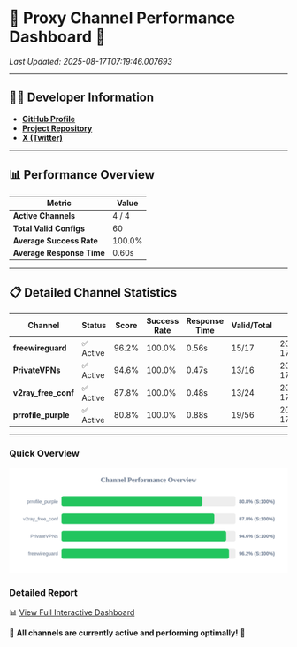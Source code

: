 # 🌟 Proxy Channel Performance Dashboard 🌟

_Last Updated: 2025-08-17T07:19:46.007693_

---

## 👩‍💻 Developer Information

- **[GitHub Profile](https://github.com/4n0nymou3)**  
- **[Project Repository](https://github.com/4n0nymou3/multi-proxy-config-fetcher)**  
- **[X (Twitter)](https://x.com/4n0nymou3)**  

---

## 📊 Performance Overview

| Metric                | Value       |
|-----------------------|-------------|
| **Active Channels**   | 4 / 4       |
| **Total Valid Configs** | 60          |
| **Average Success Rate** | 100.0%      |
| **Average Response Time** | 0.60s       |

---

## 📋 Detailed Channel Statistics

| Channel          | Status     | Score  | Success Rate | Response Time | Valid/Total | Last Success               |
|------------------|------------|--------|--------------|---------------|-------------|----------------------------|
| **freewireguard**  | ✅ Active  | 96.2%  | 100.0% | 0.56s         | 15/17       | 2025-08-17T07:19:46.005947 |
| **PrivateVPNs**  | ✅ Active  | 94.6%  | 100.0% | 0.47s         | 13/16       | 2025-08-17T07:19:45.414567 |
| **v2ray_free_conf**  | ✅ Active  | 87.8%  | 100.0% | 0.48s         | 13/24       | 2025-08-17T07:19:44.901230 |
| **prrofile_purple**  | ✅ Active  | 80.8%  | 100.0% | 0.88s         | 19/56       | 2025-08-17T07:19:44.368627 |

---

### Quick Overview
<div align="center">
  <a href="https://raw.githubusercontent.com/nullluser/NullRepo/refs/heads/main/assets/channel_stats_chart.svg">
    <img src="https://raw.githubusercontent.com/nullluser/NullRepo/refs/heads/main/assets/channel_stats_chart.svg" alt="Source Performance Statistics" width="800">
  </a>
</div>

### Detailed Report
📊 [View Full Interactive Dashboard](https://htmlpreview.github.io/?https://github.com/nullluser/NullRepo/blob/main/assets/performance_report.html)

🎉 **All channels are currently active and performing optimally!** 🎉
